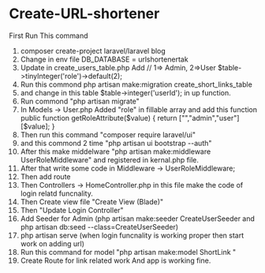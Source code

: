 # Create-URL-shortener
First Run This command 
1) composer create-project laravel/laravel blog
2) Change in env file DB_DATABASE = urlshortenertak
3) Update in create_users_table.php Add // 1=> Admin, 2=>User
            $table->tinyInteger('role')->default(2);
4) Run this commond php artisan make:migration create_short_links_table
5) and change in this table  $table->integer('userId');  in up function.
6) Run commond "php artisan migrate"
7) In  Models -> User.php Added "role" in fillable array and add this function
   public function getRoleAttribute($value)
        {
            return ["","admin","user"][$value];
        }
8) Then run this command "composer require laravel/ui"
9) and this commond 2 time "php artisan ui bootstrap --auth"
10) After this make middelware "php artisan make:middleware UserRoleMiddleware" and registered in kernal.php file.
11) After that write some code in
    Middleware -> UserRoleMiddleware;
12) Then add route
13) Then Controllers -> HomeController.php in this file make the code of login relatd funcnality.
14) Then Create view file "Create View (Blade)"
15) Then "Update Login Controller"
16) Add Seeder for Admin (php artisan make:seeder CreateUserSeeder and php artisan db:seed --class=CreateUserSeeder)
17) php artisan serve (when login funcnality is working proper then start work on adding url)
18) Run this command for model "php artisan make:model ShortLink  "
19) Create Route for link related work
And  app is working fine.

